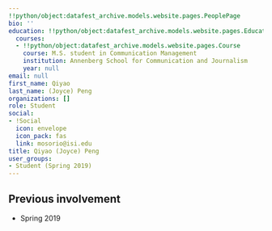 ```yaml
---
!!python/object:datafest_archive.models.website.pages.PeoplePage
bio: ''
education: !!python/object:datafest_archive.models.website.pages.Education
  courses:
  - !!python/object:datafest_archive.models.website.pages.Course
    course: M.S. student in Communication Management
    institution: Annenberg School for Communication and Journalism
    year: null
email: null
first_name: Qiyao
last_name: (Joyce) Peng
organizations: []
role: Student
social:
- !Social
  icon: envelope
  icon_pack: fas
  link: mosorio@isi.edu
title: Qiyao (Joyce) Peng
user_groups:
- Student (Spring 2019)
---
```



## Previous involvement

* Spring 2019

